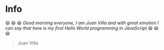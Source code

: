 # Info
:satisfied: :satisfied: :satisfied: *Good morning everyone, I am Juan Villa and with great emotion I can say that here is my first Hello World programming in JavaScript* :satisfied: :satisfied: :satisfied:
> Juan Villa
